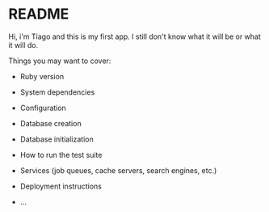 # README

Hi, i'm Tiago and this is my first app. I still don't know what it will be or what it will do. 

Things you may want to cover:

* Ruby version

* System dependencies

* Configuration

* Database creation

* Database initialization

* How to run the test suite

* Services (job queues, cache servers, search engines, etc.)

* Deployment instructions

* ...

